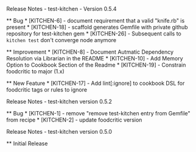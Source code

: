 Release Notes - test-kitchen - Version 0.5.4

** Bug
    * [KITCHEN-6] - document requirement that a valid "knife.rb" is present
    * [KITCHEN-18] - scaffold generates Gemfile with private github repository for test-kitchen gem
    * [KITCHEN-26] - Subsequent calls to `kitchen test` don't converge node anymore

** Improvement
    * [KITCHEN-8] - Document Autmatic Dependency Resolution via Librarian in the README
    * [KITCHEN-10] - Add Memory Option to Cookbook Section of the Readme
    * [KITCHEN-19] - Constrain foodcritic to major (1.x)

** New Feature
    * [KITCHEN-17] - Add lint[:ignore] to cookbook DSL for foodcritic tags or rules to ignore

Release Notes - test-kitchen version 0.5.2

** Bug
    * [KITCHEN-1] - remove "remove test-kitchen entry from Gemfile" from recipe
    * [KITCHEN-2] - update foodcritic version

Release Notes - test-kitchen version 0.5.0

** Initial Release
